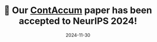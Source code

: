 ---
title: 🎉 Our [ContAccum](https://arxiv.org/abs/2406.12356v1) paper has been accepted to **NeurIPS 2024**! 
summary: 
date: 2024-11-30
---